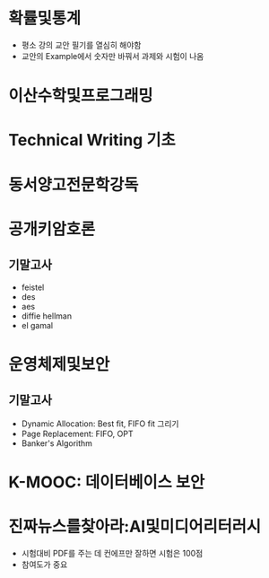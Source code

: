 # 확률및통계
- 평소 강의 교안 필기를 열심히 해야함
- 교안의 Example에서 숫자만 바꿔서 과제와 시험이 나옴
# 이산수학및프로그래밍
# Technical Writing 기초
# 동서양고전문학강독
# 공개키암호론
## 기말고사
- feistel
- des
- aes
- diffie hellman
- el gamal
# 운영체제및보안
## 기말고사
- Dynamic Allocation: Best fit, FIFO fit 그리기
- Page Replacement: FIFO, OPT
- Banker's Algorithm
# K-MOOC: 데이터베이스 보안
# 진짜뉴스를찾아라:AI및미디어리터러시
- 시험대비 PDF를 주는 데 컨에프만 잘하면 시험은 100점
- 참여도가 중요